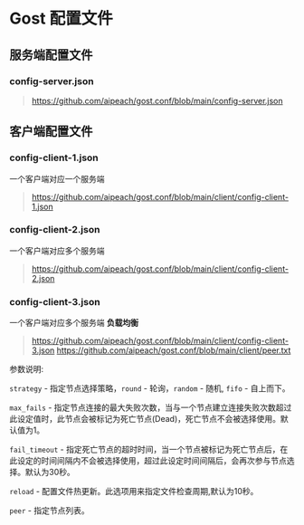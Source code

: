 # Gost 配置文件

## 服务端配置文件
### config-server.json
> https://github.com/aipeach/gost.conf/blob/main/config-server.json

## 客户端配置文件
### config-client-1.json
一个客户端对应一个服务端
> https://github.com/aipeach/gost.conf/blob/main/client/config-client-1.json

### config-client-2.json
一个客户端对应多个服务端
> https://github.com/aipeach/gost.conf/blob/main/client/config-client-2.json

### config-client-3.json
一个客户端对应多个服务端 **负载均衡**

> https://github.com/aipeach/gost.conf/blob/main/client/config-client-3.json
> https://github.com/aipeach/gost.conf/blob/main/client/peer.txt

参数说明:

`strategy` -  指定节点选择策略，`round` - 轮询，`random` - 随机, `fifo` - 自上而下。

`max_fails` -  指定节点连接的最大失败次数，当与一个节点建立连接失败次数超过此设定值时，此节点会被标记为死亡节点(Dead)，死亡节点不会被选择使用。默认值为1。

`fail_timeout` -  指定死亡节点的超时时间，当一个节点被标记为死亡节点后，在此设定的时间间隔内不会被选择使用，超过此设定时间间隔后，会再次参与节点选择。默认为30秒。

`reload` - 配置文件热更新。此选项用来指定文件检查周期,默认为10秒。

`peer` - 指定节点列表。
